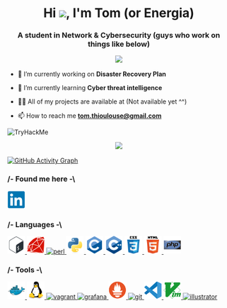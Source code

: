 <h1 align="center">Hi <img src="https://media.giphy.com/media/hvRJCLFzcasrR4ia7z/giphy.gif" width="35px">, I'm Tom (or Energia)</h1>
<h3 align="center">A student in Network & Cybersecurity (guys who work on things like below)</h3>

<div id="gif" align="center">
  <img src="https://cdn.dribbble.com/users/576057/screenshots/3084413/www.ccccccc.dk_napatech_server.gif" width="50%"/>
</div>

- 🔭 I’m currently working on **Disaster Recovery Plan**

- 🌱 I’m currently learning **Cyber threat intelligence**

- 👨‍💻 All of my projects are available at (Not available yet ^^)

- 📫 How to reach me **tom.thioulouse@gmail.com**

 <img src="https://tryhackme-badges.s3.amazonaws.com/Energia.png" alt="TryHackMe">

<p align ="center">
<img src="http://github-readme-streak-stats.herokuapp.com?user=EnergiaWD&date_format=M%20j%5B%2C%20Y%5D&background=0D1117&border=0D1117&currStreakNum=B7D1D9&sideNums=FB8C00&sideLabels=B7D1D9&dates=FB8C00&currStreakLabel=B7D1D9"> </a>
</p>
  
[![GitHub Activity Graph](https://activity-graph.herokuapp.com/graph?username=EnergiaWD&bg_color=0d1117&color=b7d1d9&line=76c893&point=34a0a4&area_color=99d98c&area=true&hide_border=true)](https://github.com/ashutosh00710/github-readme-activity-graph)

<h3 align="left">/- Found me here -\</h3>
<p align="left"> <a href="https://fr.linkedin.com/in/tom-thioulouse-9083961a3" target="_blank" rel="noreferrer"> <img src="https://github.com/devicons/devicon/blob/master/icons/linkedin/linkedin-original.svg" alt="linkedin" width="40" height="40"/> </a>
</p> 

<h3 align="left">/- Languages -\</h3>
<p align="left"> <a href="https://www.gnu.org/software/bash/" target="_blank" rel="noreferrer"> <img src="https://github.com/devicons/devicon/blob/master/icons/bash/bash-original.svg" alt="bash" width="40" height="40"/> </a>
 <a href="https://www.ruby-lang.org/en/" target="_blank" rel="noreferrer"> <img src="https://github.com/devicons/devicon/blob/master/icons/ruby/ruby-plain.svg" alt="ruby" width="40" height="40"/>
  <a href="https://www.perl.org/" target="_blank" rel="noreferrer"> <img src="https://api.iconify.design/logos-perl.svg" alt="perl" width="40" height="40"/> </a> 
  <a href="https://www.python.org" target="_blank" rel="noreferrer"> <img src="https://raw.githubusercontent.com/devicons/devicon/master/icons/python/python-original.svg" alt="python" width="40" height="40"/> </a> 
 <a href="https://www.cprogramming.com/" target="_blank" rel="noreferrer"> <img src="https://raw.githubusercontent.com/devicons/devicon/master/icons/c/c-original.svg" alt="c" width="40" height="40"/> </a> 
  <a href="https://www.w3schools.com/cpp/" target="_blank" rel="noreferrer"> <img src="https://raw.githubusercontent.com/devicons/devicon/master/icons/cplusplus/cplusplus-original.svg" alt="cplusplus" width="40" height="40"/> </a> 
 <a href="https://www.w3schools.com/css/" target="_blank" rel="noreferrer"> <img src="https://raw.githubusercontent.com/devicons/devicon/master/icons/css3/css3-original-wordmark.svg" alt="css3" width="40" height="40"/> </a>
 <a href="https://www.w3.org/html/" target="_blank" rel="noreferrer"> <img src="https://raw.githubusercontent.com/devicons/devicon/master/icons/html5/html5-original-wordmark.svg" alt="html5" width="40" height="40"/> </a> 
 <a href="https://www.php.net" target="_blank" rel="noreferrer"> <img src="https://raw.githubusercontent.com/devicons/devicon/master/icons/php/php-original.svg" alt="php" width="40" height="40"/> </a> </p>

<h3 align="left">/- Tools -\</h3>

 <p align="left"> <a href="https://www.docker.com/" target="_blank" rel="noreferrer"> <img src="https://github.com/devicons/devicon/blob/master/icons/docker/docker-original.svg" alt="docker" width="40" height="40"/> </a> 
  <a href="https://www.linux.org/" target="_blank" rel="noreferrer"> <img src="https://raw.githubusercontent.com/devicons/devicon/master/icons/linux/linux-original.svg" alt="linux" width="40" height="40"/> </a> 
  </a> <a href="https://www.vagrantup.com/" target="_blank" rel="noreferrer"> <img src="https://www.vectorlogo.zone/logos/vagrantup/vagrantup-icon.svg" alt="vagrant" width="40" height="40"/> </a> 
  <a href="https://grafana.com" target="_blank" rel="noreferrer"> <img src="https://www.vectorlogo.zone/logos/grafana/grafana-icon.svg" alt="grafana" width="40" height="40"/> </a> 
  <a href="https://prometheus.io/" target="_blank" rel="noreferrer"> <img src="https://github.com/devicons/devicon/blob/master/icons/prometheus/prometheus-original.svg" alt="prometheus" width="40" height="40"/> </a> 
  <a href="https://git-scm.com/" target="_blank" rel="noreferrer"> <img src="https://www.vectorlogo.zone/logos/git-scm/git-scm-icon.svg" alt="git" width="40" height="40"/> </a> 
  <a href="https://code.visualstudio.com/" target="_blank" rel="noreferrer"> <img src="https://github.com/devicons/devicon/blob/master/icons/vscode/vscode-original.svg" alt="vscode" width="40" height="40"/> </a> 
  <a href="https://www.vim.org/" target="_blank" rel="noreferrer"> <img src="https://github.com/devicons/devicon/blob/master/icons/vim/vim-plain.svg" alt="vim" width="40" height="40"/> </a> 
  <a href="https://www.adobe.com/in/products/illustrator.html" target="_blank" rel="noreferrer"> <img src="https://www.vectorlogo.zone/logos/adobe_illustrator/adobe_illustrator-icon.svg" alt="illustrator" width="40" height="40"/> </a> </p>
